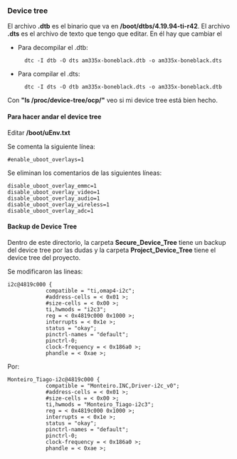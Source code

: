 ### Device tree
El archivo **.dtb** es el binario que va en **/boot/dtbs/4.19.94-ti-r42**.
El archivo **.dts** es el archivo de texto que tengo que editar. En él hay que cambiar el 

* Para decompilar el .dtb:
    
        dtc -I dtb -O dts am335x-boneblack.dtb -o am335x-boneblack.dts

* Para compilar el .dts:
    
        dtc -I dts -O dtb am335x-boneblack.dts -o am335x-boneblack.dtb

Con **"ls /proc/device-tree/ocp/"** veo si mi device tree está bien hecho.


#### Para hacer andar el device tree

Editar **/boot/uEnv.txt**

Se comenta la siguiente línea:

    #enable_uboot_overlays=1

Se eliminan los comentarios de las siguientes líneas:

    disable_uboot_overlay_emmc=1
    disable_uboot_overlay_video=1
    disable_uboot_overlay_audio=1
    disable_uboot_overlay_wireless=1
    disable_uboot_overlay_adc=1

#### Backup de Device Tree

Dentro de este directorio, la carpeta **Secure_Device_Tree** tiene un backup del device tree por las dudas y la carpeta **Project_Device_Tree** tiene el device tree del proyecto.

Se modificaron las lineas:

    i2c@4819c000 {
                compatible = "ti,omap4-i2c";
                #address-cells = < 0x01 >;
                #size-cells = < 0x00 >;
                ti,hwmods = "i2c3";
                reg = < 0x4819c000 0x1000 >;
                interrupts = < 0x1e >;
                status = "okay";
                pinctrl-names = "default";
                pinctrl-0;
                clock-frequency = < 0x186a0 >;
                phandle = < 0xae >;

Por:

    Monteiro_Tiago-i2c@4819c000 {
                compatible = "Monteiro.INC,Driver-i2c_v0";
                #address-cells = < 0x01 >;
                #size-cells = < 0x00 >;
                ti,hwmods = "Monteiro_Tiago-i2c3";
                reg = < 0x4819c000 0x1000 >;
                interrupts = < 0x1e >;
                status = "okay";
                pinctrl-names = "default";
                pinctrl-0;
                clock-frequency = < 0x186a0 >;
                phandle = < 0xae >;
